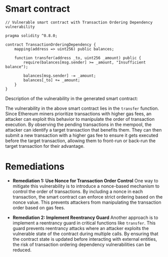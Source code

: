 # Smart contract

```solidity
// Vulnerable smart contract with Transaction Ordering Dependency vulnerability

pragma solidity ^0.8.0;

contract TransactionOrderingDependency {
    mapping(address => uint256) public balances;

    function transfer(address _to, uint256 _amount) public {
        require(balances[msg.sender] >= _amount, "Insufficient balance");
        
        balances[msg.sender] -= _amount;
        balances[_to] += _amount;
    }
}
```

Description of the vulnerability in the generated smart contract:

The vulnerability in the above smart contract lies in the `transfer` function. Since Ethereum miners prioritize transactions with higher gas fees, an attacker can exploit this behavior to manipulate the order of transaction execution. By observing the pending transactions in the mempool, the attacker can identify a target transaction that benefits them. They can then submit a new transaction with a higher gas fee to ensure it gets executed before the target transaction, allowing them to front-run or back-run the target transaction for their advantage.

# Remediations

- **Remediation 1: Use Nonce for Transaction Order Control**
  One way to mitigate this vulnerability is to introduce a nonce-based mechanism to control the order of transactions. By including a nonce in each transaction, the smart contract can enforce strict ordering based on the nonce value. This prevents attackers from manipulating the transaction order based on gas fees.

- **Remediation 2: Implement Reentrancy Guard**
  Another approach is to implement a reentrancy guard in critical functions like `transfer`. This guard prevents reentrancy attacks where an attacker exploits the vulnerable state of the contract during multiple calls. By ensuring that the contract state is updated before interacting with external entities, the risk of transaction ordering dependency vulnerabilities can be reduced.